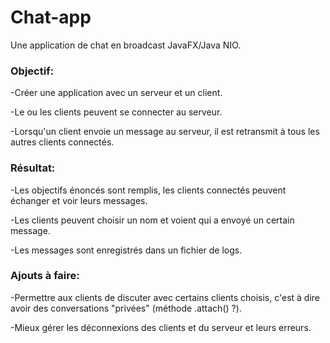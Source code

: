 # Chat-app
Une application de chat en broadcast JavaFX/Java NIO.

### Objectif:

  -Créer une application avec un serveur et un client.

  -Le ou les clients peuvent se connecter au serveur.

  -Lorsqu'un client envoie un message au serveur, il est retransmit à tous les autres clients connectés.
  
### Résultat:

  -Les objectifs énoncés sont remplis, les clients connectés peuvent échanger et voir leurs messages.
  
  -Les clients peuvent choisir un nom et voient qui a envoyé un certain message.
  
  -Les messages sont enregistrés dans un fichier de logs.
  
### Ajouts à faire:

  -Permettre aux clients de discuter avec certains clients choisis, c'est à dire avoir des conversations "privées" (méthode .attach() ?).
  
  -Mieux gérer les déconnexions des clients et du serveur et leurs erreurs.

